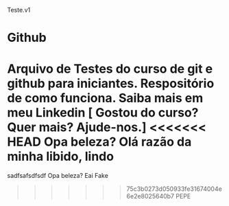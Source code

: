
Teste.v1


# Github
Arquivo de Testes do curso de git e github para iniciantes.
Respositório de como funciona.
Saiba mais em meu Linkedin [
Gostou do curso? Quer mais? Ajude-nos.]
<<<<<<< HEAD
Opa beleza?
Olá razão da minha libido, lindo
=======
  sadfsafsdfsdf Opa beleza?
  Eai Fake
>>>>>>> 75c3b0273d050933fe31674004e6e2e8025640b7
PEPE
